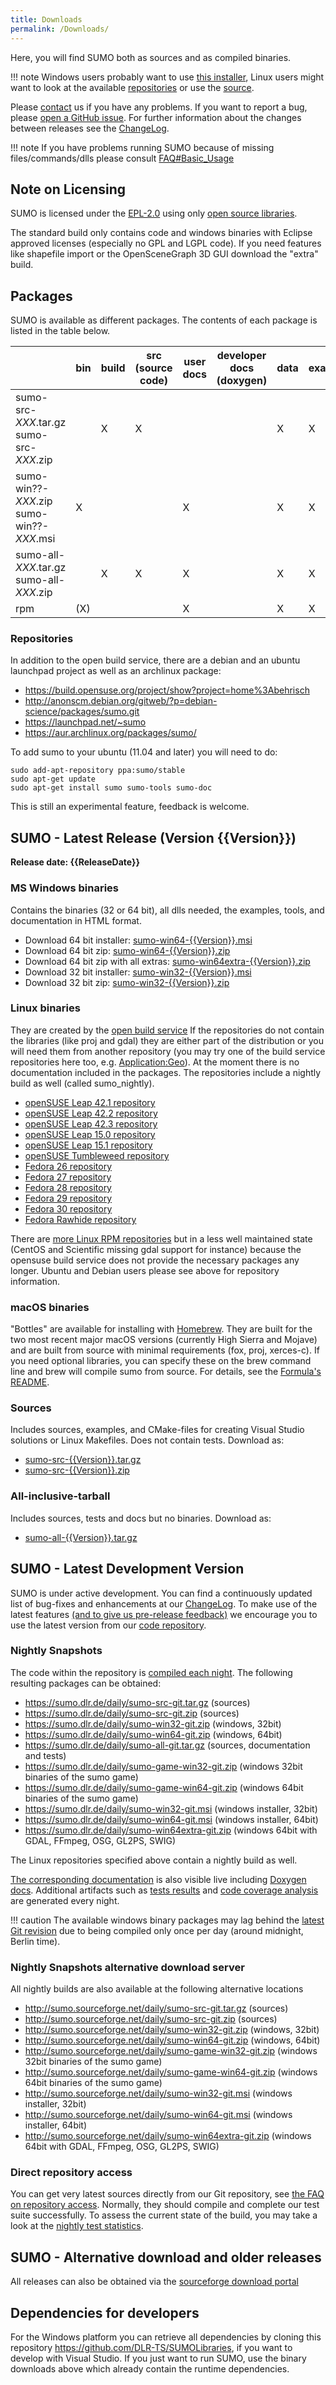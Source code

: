 ```yaml
---
title: Downloads
permalink: /Downloads/
---
```


Here, you will find SUMO both as sources and as compiled binaries.

!!! note
    Windows users probably want to use [this installer](https://sumo.dlr.de/releases/{{Version}}/sumo-win64-{{Version}}.msi), Linux users might want to look at the available [repositories](Downloads.md#repositories) or use the [source](https://sumo.dlr.de/releases/{{Version}}/sumo-src-{{Version}}.tar.gz).

Please [contact](Contact.md) us if you have any problems. If you
want to report a bug, please [open a GitHub
issue](https://github.com/eclipse/sumo/issues/new). For further
information about the changes between releases see the
[ChangeLog](ChangeLog.md).

!!! note
    If you have problems running SUMO because of missing files/commands/dlls please consult [FAQ#Basic_Usage](FAQ.md#basic_usage)

## Note on Licensing

SUMO is licensed under the
[EPL-2.0](https://eclipse.org/legal/epl-v20.html) using only [open
source libraries](Libraries_Licenses.md).

The standard build only contains code and windows binaries with Eclipse
approved licenses (especially no GPL and LGPL code). If you need
features like shapefile import or the OpenSceneGraph 3D GUI download the
"extra" build.

## Packages

SUMO is available as different packages. The contents of each package is
listed in the table below.

|   | bin  | build  | src (source code)  | user docs  |  developer docs (doxygen) | data  | examples  | tutorials  | tests  | tools (except jars)  | jars  |
|---|------|--------|--------------------|------------|---------------------------|-------|-----------|------------|--------|----------------------|-------|
| sumo-src-*XXX*.tar.gz sumo-src-*XXX*.zip  |   | X | X |   |   | X | X | X |   | X |   |
|  sumo-win??-*XXX*.zip sumo-win??-*XXX*.msi | X |   |   | X |   | X | X | X |   | X | X |
| sumo-all-*XXX*.tar.gz sumo-all-*XXX*.zip  |   | X | X | X |   | X | X | X | X | X | X |
| rpm  | (X) |   |   | X |   | X | X | X |   | X |   |

### Repositories

In addition to the open build service, there are a debian and an ubuntu
launchpad project as well as an archlinux package:

- <https://build.opensuse.org/project/show?project=home%3Abehrisch>
- <http://anonscm.debian.org/gitweb/?p=debian-science/packages/sumo.git>
- <https://launchpad.net/~sumo>
- <https://aur.archlinux.org/packages/sumo/>

To add sumo to your ubuntu (11.04 and later) you will need to do:

```
sudo add-apt-repository ppa:sumo/stable
sudo apt-get update
sudo apt-get install sumo sumo-tools sumo-doc
```

This is still an experimental feature, feedback is welcome.

## SUMO - Latest Release (Version {{Version}})

**Release date: {{ReleaseDate}}**

### MS Windows binaries

Contains the binaries (32 or 64 bit), all dlls needed, the examples,
tools, and documentation in HTML format.

- Download 64 bit installer: [sumo-win64-{{Version}}.msi](https://sumo.dlr.de/releases/{{Version}}/sumo-win64-{{Version}}.msi)
- Download 64 bit zip: [sumo-win64-{{Version}}.zip](https://sumo.dlr.de/releases/{{Version}}/sumo-win64-{{Version}}.zip)
- Download 64 bit zip with all extras: [sumo-win64extra-{{Version}}.zip](https://sumo.dlr.de/releases/{{Version}}/sumo-win64extra-{{Version}}.zip)
- Download 32 bit installer: [sumo-win32-{{Version}}.msi](https://sumo.dlr.de/releases/{{Version}}/sumo-win32-{{Version}}.msi)
- Download 32 bit zip: [sumo-win32-{{Version}}.zip](https://sumo.dlr.de/releases/{{Version}}/sumo-win32-{{Version}}.zip)

### Linux binaries

They are created by the [open build
service](https://en.opensuse.org/Build_Service) If the repositories do
not contain the libraries (like proj and gdal) they are either part of
the distribution or you will need them from another repository (you may
try one of the build service repositories here too, e.g.
[Application:Geo](https://download.opensuse.org/repositories/Application:/Geo/)).
At the moment there is no documentation included in the packages. The
repositories include a nightly build as well (called sumo_nightly).

- [openSUSE Leap 42.1 repository](http://download.opensuse.org/repositories/home:/behrisch/openSUSE_42.1/)
- [openSUSE Leap 42.2 repository](http://download.opensuse.org/repositories/home:/behrisch/openSUSE_Leap_42.2/)
- [openSUSE Leap 42.3 repository](http://download.opensuse.org/repositories/home:/behrisch/openSUSE_Leap_42.3/)
- [openSUSE Leap 15.0 repository](http://download.opensuse.org/repositories/home:/behrisch/openSUSE_Leap_15.0/)
- [openSUSE Leap 15.1 repository](http://download.opensuse.org/repositories/home:/behrisch/openSUSE_Leap_15.1/)
- [openSUSE Tumbleweed repository](http://download.opensuse.org/repositories/home:/behrisch/openSUSE_Tumbleweed/)
- [Fedora 26 repository](http://download.opensuse.org/repositories/home:/behrisch/Fedora_26/)
- [Fedora 27 repository](http://download.opensuse.org/repositories/home:/behrisch/Fedora_27/)
- [Fedora 28 repository](http://download.opensuse.org/repositories/home:/behrisch/Fedora_28/)
- [Fedora 29 repository](http://download.opensuse.org/repositories/home:/behrisch/Fedora_29/)
- [Fedora 30 repository](http://download.opensuse.org/repositories/home:/behrisch/Fedora_30/)
- [Fedora Rawhide repository](http://download.opensuse.org/repositories/home:/behrisch/Fedora_Rawhide/)

There are [more Linux RPM
repositories](https://build.opensuse.org/repositories/home:behrisch) but
in a less well maintained state (CentOS and Scientific missing gdal
support for instance) because the opensuse build service does not
provide the necessary packages any longer. Ubuntu and Debian users
please see above for repository information.

### macOS binaries

"Bottles" are available for installing with
[Homebrew](https://brew.sh/). They are built for the two most recent
major macOS versions (currently High Sierra and Mojave) and are built
from source with minimal requirements (fox, proj, xerces-c). If you need
optional libraries, you can specify these on the brew command line and
brew will compile sumo from source. For details, see the [Formula's
README](https://github.com/DLR-TS/homebrew-sumo/blob/master/README.md).

### Sources

Includes sources, examples, and CMake-files for creating Visual Studio
solutions or Linux Makefiles. Does not contain tests. Download as:

- [sumo-src-{{Version}}.tar.gz](https://sumo.dlr.de/releases/{{Version}}/sumo-src-{{Version}}.tar.gz)
- [sumo-src-{{Version}}.zip](https://sumo.dlr.de/releases/{{Version}}/sumo-src-{{Version}}.zip)

### All-inclusive-tarball

Includes sources, tests and docs but no binaries. Download as:

- [sumo-all-{{Version}}.tar.gz](https://sumo.dlr.de/releases/{{Version}}/sumo-all-{{Version}}.tar.gz)

## SUMO - Latest Development Version

SUMO is under active development. You can find a continuously updated
list of bug-fixes and enhancements at our
[ChangeLog](ChangeLog.md). To make use of the latest features
[(and to give us pre-release feedback)](Contact.md) we encourage
you to use the latest version from our [code repository](https://github.com/eclipse/sumo/).

### Nightly Snapshots

The code within the repository is [compiled each
night](Developer/Nightly_Build.md). The following resulting
packages can be obtained:

- <https://sumo.dlr.de/daily/sumo-src-git.tar.gz> (sources)
- <https://sumo.dlr.de/daily/sumo-src-git.zip> (sources)
- <https://sumo.dlr.de/daily/sumo-win32-git.zip> (windows,
    32bit)
- <https://sumo.dlr.de/daily/sumo-win64-git.zip> (windows, 64bit)
- <https://sumo.dlr.de/daily/sumo-all-git.tar.gz> (sources,
    documentation and tests)
- <https://sumo.dlr.de/daily/sumo-game-win32-git.zip> (windows
    32bit binaries of the sumo game)
- <https://sumo.dlr.de/daily/sumo-game-win64-git.zip> (windows
    64bit binaries of the sumo game)
- <https://sumo.dlr.de/daily/sumo-win32-git.msi> (windows
    installer, 32bit)
- <https://sumo.dlr.de/daily/sumo-win64-git.msi> (windows
    installer, 64bit)
- <https://sumo.dlr.de/daily/sumo-win64extra-git.zip> (windows
    64bit with GDAL, FFmpeg, OSG, GL2PS, SWIG)

The Linux repositories specified above contain a nightly build as well.

[The corresponding documentation](https://sumo.dlr.de/daily/userdoc) is
also visible live including [Doxygen
docs](https://sumo.dlr.de/daily/doxygen). Additional artifacts such as
[tests results](https://sumo.dlr.de/daily) and [code coverage
analysis](https://sumo.dlr.de/daily/lcov/html/) are generated every
night.

!!! caution
    The available windows binary packages may lag behind the [latest Git revision](https://github.com/eclipse/sumo/commits/master) due to being compiled only once per day (around midnight, Berlin time).

### Nightly Snapshots alternative download server

All nightly builds are also available at the following alternative
locations

- <http://sumo.sourceforge.net/daily/sumo-src-git.tar.gz> (sources)
- <http://sumo.sourceforge.net/daily/sumo-src-git.zip> (sources)
- <http://sumo.sourceforge.net/daily/sumo-win32-git.zip>
    (windows, 32bit)
- <http://sumo.sourceforge.net/daily/sumo-win64-git.zip> (windows,
    64bit)
- <http://sumo.sourceforge.net/daily/sumo-game-win32-git.zip>
    (windows 32bit binaries of the sumo game)
- <http://sumo.sourceforge.net/daily/sumo-game-win64-git.zip>
    (windows 64bit binaries of the sumo game)
- <http://sumo.sourceforge.net/daily/sumo-win32-git.msi>
    (windows installer, 32bit)
- <http://sumo.sourceforge.net/daily/sumo-win64-git.msi> (windows
    installer, 64bit)
- <http://sumo.sourceforge.net/daily/sumo-win64extra-git.zip> (windows 64bit with GDAL, FFmpeg, OSG, GL2PS, SWIG)

### Direct repository access

You can get very latest sources directly from our Git repository, see
[the FAQ on repository access](FAQ.md#how_do_i_access_the_code_repository).
Normally, they should compile and complete our test suite successfully.
To assess the current state of the build, you may take a look at the
[nightly test statistics](https://sumo.dlr.de/daily/).

## SUMO - Alternative download and older releases

All releases can also be obtained via the [sourceforge download
portal](https://sourceforge.net/projects/sumo/files/sumo/)

## Dependencies for developers

For the Windows platform you can retrieve all dependencies by cloning
this repository <https://github.com/DLR-TS/SUMOLibraries>, if you want
to develop with Visual Studio. If you just want to run SUMO, use the
binary downloads above which already contain the runtime dependencies.
